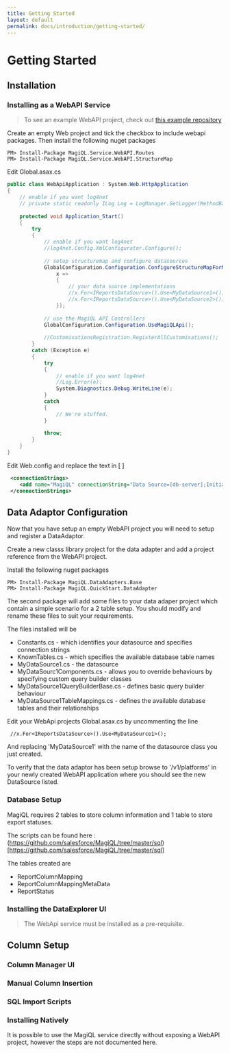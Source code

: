 ```yaml
---
title: Getting Started
layout: default 
permalink: docs/introduction/getting-started/
---
```


Getting Started
===

## Installation

### Installing as a WebAPI Service

> To see an example WebAPI project, check out [this example repository](https://github.com/MagiQL/MagiQL-StarterProject/tree/master/src)

Create an empty Web project and tick the checkbox to include webapi packages. Then install the following nuget packages

```
PM> Install-Package MagiQL.Service.WebAPI.Routes
PM> Install-Package MagiQL.Service.WebAPI.StructureMap
```

Edit Global.asax.cs

```c#
public class WebApiApplication : System.Web.HttpApplication
{
    // enable if you want log4net
    // private static readonly ILog Log = LogManager.GetLogger(MethodBase.GetCurrentMethod().DeclaringType);
                
    protected void Application_Start()
    { 
        try
        {
            // enable if you want log4net
            //log4net.Config.XmlConfigurator.Configure();  
    
            // setup structuremap and configure datasources
            GlobalConfiguration.Configuration.ConfigureStructureMapForMagiQL<WebApiApplication,NullLoggingProvider>(
                x =>
                {
                    // your data source implementations
                    //x.For<IReportsDataSource>().Use<MyDataSource1>();
                    //x.For<IReportsDataSource>().Use<MyDataSource2>(); 
                });
                        
            // use the MagiQL API Controllers
            GlobalConfiguration.Configuration.UseMagiQLApi();
    
            //CustomisationsRegistration.RegisterAllCustomisations();
        }
        catch (Exception e)
        {
            try
            {
                // enable if you want log4net
                //Log.Error(e);
                System.Diagnostics.Debug.WriteLine(e);
            }
            catch
            {
                // We're stuffed. 
            }
    
            throw;
        }
    }
}
```
  
Edit Web.config and replace the text  in [ ]

```xml
 <connectionStrings>
    <add name="MagiQL" connectionString="Data Source=[db-server];Initial Catalog=[db-name];Persist Security Info=True;User ID=[username];Password=[password]" providerName="System.Data.SqlClient" />
 </connectionStrings>
```
 
## Data Adaptor Configuration

Now that you have setup an empty WebAPI project you will need to setup and register a DataAdaptor.

Create a new classs library project for the data adapter and add a project reference from the WebAPI project.

Install the following nuget packages   

```
PM> Install-Package MagiQL.DataAdapters.Base 
PM> Install-Package MagiQL.QuickStart.DataAdapter
```

The second package will add some files to your data adaper project which contain a simple scenario for a 2 table setup. You should modify and rename these files to suit your requirements.

The files installed will be   

 * Constants.cs - which identifies your datasource and specifies connection strings
 * KnownTables.cs - which specifies the available database table names 
 * MyDataSource1.cs - the datasource
 * MyDataSourc1Components.cs - allows you to override behaviours by specifying custom query builder classes
 * MyDataSource1QueryBuilderBase.cs - defines basic query builder behaviour
 * MyDataSource1TableMappings.cs - defines the available database tables and their relationships
 
Edit your WebApi projects Global.asax.cs by uncommenting the line   

```
 //x.For<IReportsDataSource>().Use<MyDataSource1>();
```

And replacing 'MyDataSource1' with the name of the datasource class you just created.

To verify that the data adaptor has been setup browse to '/v1/platforms' in your newly created WebAPI application where you should see the new DataSource listed.


### Database Setup

MagiQL requires 2 tables to store column information and 1 table to store export statuses.

The scripts can be found here : (https://github.com/salesforce/MagiQL/tree/master/sql)[https://github.com/salesforce/MagiQL/tree/master/sql]

The tables created are

* ReportColumnMapping
* ReportColumnMappingMetaData
* ReportStatus

### Installing the DataExplorer UI
> The WebApi service must be installed as a pre-requisite.
   

## Column Setup

### Column Manager UI

### Manual Column Insertion

### SQL Import Scripts


### Installing Natively
It is possible to use the MagiQL service directly without exposing a WebAPI project, however the steps are not documented here.
